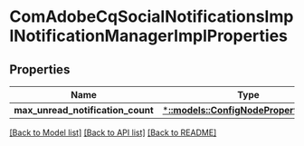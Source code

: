# ComAdobeCqSocialNotificationsImplNotificationManagerImplProperties

## Properties
Name | Type | Description | Notes
------------ | ------------- | ------------- | -------------
**max_unread_notification_count** | [***::models::ConfigNodePropertyInteger**](configNodePropertyInteger.md) |  | [optional] 

[[Back to Model list]](../README.md#documentation-for-models) [[Back to API list]](../README.md#documentation-for-api-endpoints) [[Back to README]](../README.md)


